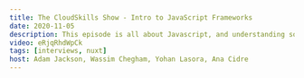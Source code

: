 ```yaml
---
title: The CloudSkills Show - Intro to JavaScript Frameworks
date: 2020-11-05
description: This episode is all about Javascript, and understanding some of the frameworks. In the show, we’ll get an introduction to Node.js - a runtime which allows developers to use Javacript on the server-side and in the cloud.
video: eRjqRhdWpCk
tags: [interviews, nuxt]
host: Adam Jackson, Wassim Chegham, Yohan Lasora, Ana Cidre
---
```


